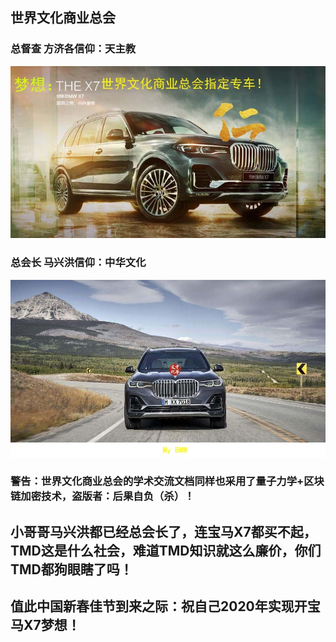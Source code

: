 ##  世界文化商业总会  

### 总督查 方济各信仰：天主教 

![图片名称](https://raw.githubusercontent.com/maxinghong/maxinghong.github.io/master/BMWX7x.jpg)

### 总会长 马兴洪信仰：中华文化

![图片名称](https://raw.githubusercontent.com/maxinghong/maxinghong.github.io/master/BMWX_Me.jpg)


### 警告：世界文化商业总会的学术交流文档同样也采用了量子力学+区块链加密技术，盗版者：后果自负（杀）！

##  小哥哥马兴洪都已经总会长了，连宝马X7都买不起，TMD这是什么社会，难道TMD知识就这么廉价，你们TMD都狗眼瞎了吗！

##  值此中国新春佳节到来之际：祝自己2020年实现开宝马X7梦想！
